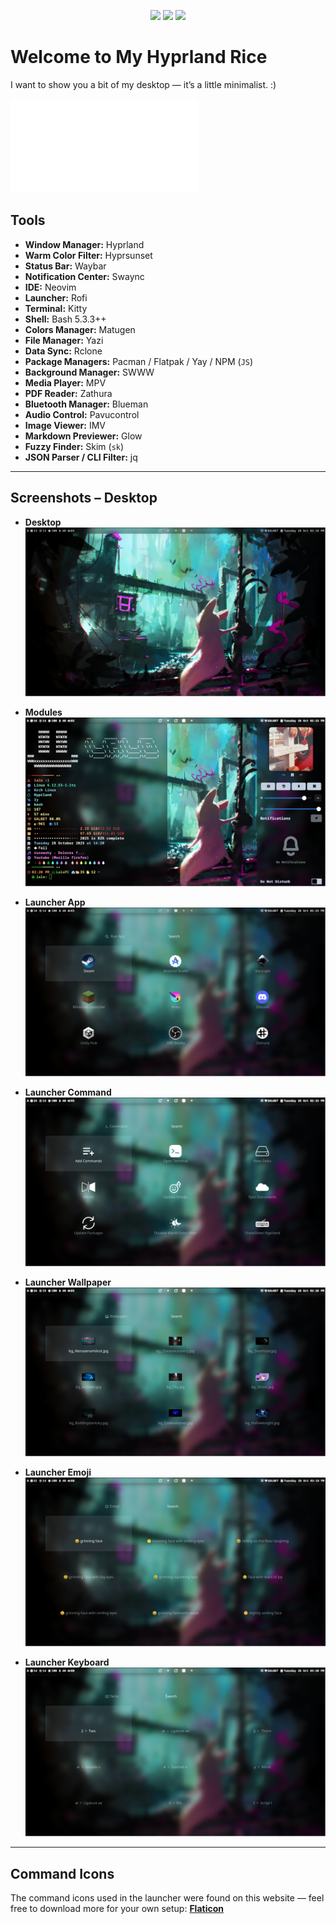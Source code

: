 <p align="center">
  <img src="https://img.shields.io/badge/Arch%20Linux-1793D1?style=for-the-badge&logo=arch-linux&logoColor=white"/>
  <img src="https://img.shields.io/badge/Hyprland-00AEEF?style=for-the-badge&logo=linux&logoColor=white"/>
  <img src="https://img.shields.io/badge/Neovim-57A143?style=for-the-badge&logo=neovim&logoColor=white"/>
</p>

# Welcome to My Hyprland Rice
I want to show you a bit of my desktop — it’s a little minimalist. :)

![CheatSheet](./KeyboardHypr.md)

## Tools

* **Window Manager:** Hyprland
* **Warm Color Filter:** Hyprsunset
* **Status Bar:** Waybar
* **Notification Center:** Swaync
* **IDE:** Neovim
* **Launcher:** Rofi
* **Terminal:** Kitty
* **Shell:** Bash 5.3.3++
* **Colors Manager:** Matugen
* **File Manager:** Yazi
* **Data Sync:** Rclone
* **Package Managers:** Pacman / Flatpak / Yay / NPM (`JS`)
* **Background Manager:** SWWW
* **Media Player:** MPV
* **PDF Reader:** Zathura
* **Bluetooth Manager:** Blueman
* **Audio Control:** Pavucontrol
* **Image Viewer:** IMV
* **Markdown Previewer:** Glow
* **Fuzzy Finder:** Skim (`sk`)
* **JSON Parser / CLI Filter:** jq

---

## Screenshots – Desktop

* **Desktop**
![desktop](./screenshots/desk.png)

* **Modules**
![modules](./screenshots/modules.png)

* **Launcher App**
![launcher](./screenshots/launcherapp.png)

* **Launcher Command**
![launcher](./screenshots/launchercmd.png)

* **Launcher Wallpaper**
![launcher](./screenshots/launcherwall.png)

* **Launcher Emoji**
![launcher](./screenshots/launcheremoji.png)

* **Launcher Keyboard**
![launcher](./screenshots/launcherkey.png)

---

## Command Icons
The command icons used in the launcher were found on this website — feel free to download more for your own setup:
[**Flaticon**](https://www.flaticon.com/)
